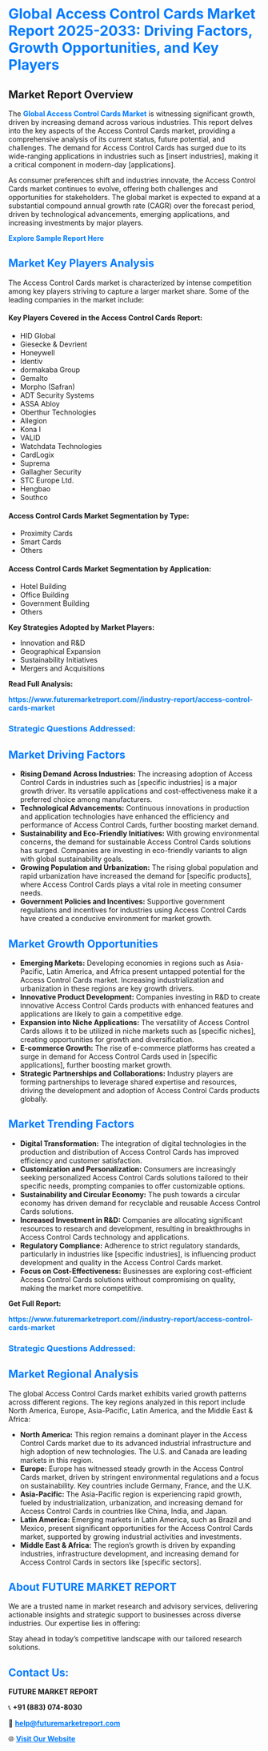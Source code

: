 <h1 style="color: #007BFF;">Global Access Control Cards Market Report 2025-2033: Driving Factors, Growth Opportunities, and Key Players</h1>

<section id="overview">
<h2>Market Report Overview</h2>
<p>The <a href="https://www.futuremarketreport.com//industry-report/access-control-cards-market" style="color: #007BFF; text-decoration: none;"><strong>Global Access Control Cards Market</strong></a> is witnessing significant growth, driven by increasing demand across various industries. This report delves into the key aspects of the Access Control Cards market, providing a comprehensive analysis of its current status, future potential, and challenges. The demand for Access Control Cards has surged due to its wide-ranging applications in industries such as [insert industries], making it a critical component in modern-day [applications].</p>
<p>As consumer preferences shift and industries innovate, the Access Control Cards market continues to evolve, offering both challenges and opportunities for stakeholders. The global market is expected to expand at a substantial compound annual growth rate (CAGR) over the forecast period, driven by technological advancements, emerging applications, and increasing investments by major players.</p>
</section>

<section id="overview">
<p><a href="https://www.futuremarketreport.com//request-sample/reportId=76678" style="color: #007BFF; text-decoration: none;"><strong>Explore Sample Report Here</strong></a></p>
</section>

<section id="key-players">
<h2 style="color: #007BFF;">Market Key Players Analysis</h2>
<p>The Access Control Cards market is characterized by intense competition among key players striving to capture a larger market share. Some of the leading companies in the market include:</p>
<h4>Key Players Covered in the Access Control Cards Report:</h4>
<ul><li>HID Global</li><li>Giesecke &amp; Devrient</li><li>Honeywell</li><li>Identiv</li><li>dormakaba Group</li><li>Gemalto</li><li>Morpho (Safran)</li><li>ADT Security Systems</li><li>ASSA Abloy</li><li>Oberthur Technologies</li><li>Allegion</li><li>Kona I</li><li>VALID</li><li>Watchdata Technologies</li><li>CardLogix</li><li>Suprema</li><li>Gallagher Security</li><li>STC Europe Ltd.</li><li>Hengbao</li><li>Southco</li></ul>
<h4>Access Control Cards Market Segmentation by Type:</h4>
<ul><li>Proximity Cards</li><li>Smart Cards</li><li>Others</li></ul>

<h4>Access Control Cards Market Segmentation by Application:</h4>
<ul><li>Hotel Building</li><li>Office Building</li><li>Government Building</li><li>Others</li></ul>
<p><strong>Key Strategies Adopted by Market Players:</strong></p>
<ul>
<li>Innovation and R&D</li>
<li>Geographical Expansion</li>
<li>Sustainability Initiatives</li>
<li>Mergers and Acquisitions</li>
</ul>
</section>

<section>
<p><strong>Read Full Analysis: </strong></p><a href="https://www.futuremarketreport.com//industry-report/access-control-cards-market" style="color: #007BFF; text-decoration: none;"><strong>https://www.futuremarketreport.com//industry-report/access-control-cards-market</strong></a>
<h3 style="color: #007BFF;">Strategic Questions Addressed:</h3>
</section>

<section id="driving-factors">
<h2 style="color: #007BFF;">Market Driving Factors</h2>
<ul>
<li><strong>Rising Demand Across Industries:</strong> The increasing adoption of Access Control Cards in industries such as [specific industries] is a major growth driver. Its versatile applications and cost-effectiveness make it a preferred choice among manufacturers.</li>
<li><strong>Technological Advancements:</strong> Continuous innovations in production and application technologies have enhanced the efficiency and performance of Access Control Cards, further boosting market demand.</li>
<li><strong>Sustainability and Eco-Friendly Initiatives:</strong> With growing environmental concerns, the demand for sustainable Access Control Cards solutions has surged. Companies are investing in eco-friendly variants to align with global sustainability goals.</li>
<li><strong>Growing Population and Urbanization:</strong> The rising global population and rapid urbanization have increased the demand for [specific products], where Access Control Cards plays a vital role in meeting consumer needs.</li>
<li><strong>Government Policies and Incentives:</strong> Supportive government regulations and incentives for industries using Access Control Cards have created a conducive environment for market growth.</li>
</ul>
</section>

<section id="growth-opportunities">
<h2 style="color: #007BFF;">Market Growth Opportunities</h2>
<ul>
<li><strong>Emerging Markets:</strong> Developing economies in regions such as Asia-Pacific, Latin America, and Africa present untapped potential for the Access Control Cards market. Increasing industrialization and urbanization in these regions are key growth drivers.</li>
<li><strong>Innovative Product Development:</strong> Companies investing in R&D to create innovative Access Control Cards products with enhanced features and applications are likely to gain a competitive edge.</li>
<li><strong>Expansion into Niche Applications:</strong> The versatility of Access Control Cards allows it to be utilized in niche markets such as [specific niches], creating opportunities for growth and diversification.</li>
<li><strong>E-commerce Growth:</strong> The rise of e-commerce platforms has created a surge in demand for Access Control Cards used in [specific applications], further boosting market growth.</li>
<li><strong>Strategic Partnerships and Collaborations:</strong> Industry players are forming partnerships to leverage shared expertise and resources, driving the development and adoption of Access Control Cards products globally.</li>
</ul>
</section>

<section id="trending-factors">
<h2 style="color: #007BFF;">Market Trending Factors</h2>
<ul>
<li><strong>Digital Transformation:</strong> The integration of digital technologies in the production and distribution of Access Control Cards has improved efficiency and customer satisfaction.</li>
<li><strong>Customization and Personalization:</strong> Consumers are increasingly seeking personalized Access Control Cards solutions tailored to their specific needs, prompting companies to offer customizable options.</li>
<li><strong>Sustainability and Circular Economy:</strong> The push towards a circular economy has driven demand for recyclable and reusable Access Control Cards solutions.</li>
<li><strong>Increased Investment in R&D:</strong> Companies are allocating significant resources to research and development, resulting in breakthroughs in Access Control Cards technology and applications.</li>
<li><strong>Regulatory Compliance:</strong> Adherence to strict regulatory standards, particularly in industries like [specific industries], is influencing product development and quality in the Access Control Cards market.</li>
<li><strong>Focus on Cost-Effectiveness:</strong> Businesses are exploring cost-efficient Access Control Cards solutions without compromising on quality, making the market more competitive.</li>
</ul>
</section>

<section>
<p><strong>Get Full Report: </strong></p><a href="https://www.futuremarketreport.com//industry-report/access-control-cards-market" style="color: #007BFF; text-decoration: none;"><strong>https://www.futuremarketreport.com//industry-report/access-control-cards-market</strong></a>
<h3 style="color: #007BFF;">Strategic Questions Addressed:</h3>
</section>


<section id="regional-analysis">
<h2 style="color: #007BFF;">Market Regional Analysis</h2>
<p>The global Access Control Cards market exhibits varied growth patterns across different regions. The key regions analyzed in this report include North America, Europe, Asia-Pacific, Latin America, and the Middle East & Africa:</p>
<ul>
<li><strong>North America:</strong> This region remains a dominant player in the Access Control Cards market due to its advanced industrial infrastructure and high adoption of new technologies. The U.S. and Canada are leading markets in this region.</li>
<li><strong>Europe:</strong> Europe has witnessed steady growth in the Access Control Cards market, driven by stringent environmental regulations and a focus on sustainability. Key countries include Germany, France, and the U.K.</li>
<li><strong>Asia-Pacific:</strong> The Asia-Pacific region is experiencing rapid growth, fueled by industrialization, urbanization, and increasing demand for Access Control Cards in countries like China, India, and Japan.</li>
<li><strong>Latin America:</strong> Emerging markets in Latin America, such as Brazil and Mexico, present significant opportunities for the Access Control Cards market, supported by growing industrial activities and investments.</li>
<li><strong>Middle East & Africa:</strong> The region’s growth is driven by expanding industries, infrastructure development, and increasing demand for Access Control Cards in sectors like [specific sectors].</li>
</ul>
</section>

<footer>
<h2 style="color: #007BFF;">About FUTURE MARKET REPORT</h2>
<p>We are a trusted name in market research and advisory services, delivering actionable insights and strategic support to businesses across diverse industries. Our expertise lies in offering:</p>

<p>Stay ahead in today’s competitive landscape with our tailored research solutions.</p>

<h2 style="color: #007BFF;">Contact Us:</h2>
<p><strong>FUTURE MARKET REPORT</strong></p>
<p>📞 <strong>+91 (883) 074-8030</strong></p>
<p>📧 <strong><a href="mailto:help@futuremarketreport.com" style="color: #007BFF;">help@futuremarketreport.com</a></strong></p>
<p>🌐 <strong><a href="https://www.futuremarketreport.com/" style="color: #007BFF;">Visit Our Website</a></strong></p>
</footer>